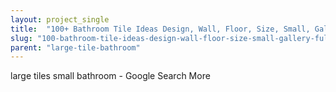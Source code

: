 ```yaml
---
layout: project_single
title:  "100+ Bathroom Tile Ideas Design, Wall, Floor, Size, Small, Gallery Full"
slug: "100-bathroom-tile-ideas-design-wall-floor-size-small-gallery-full"
parent: "large-tile-bathroom"
---
```

large tiles small bathroom - Google Search                                                                                                                                                                                 More